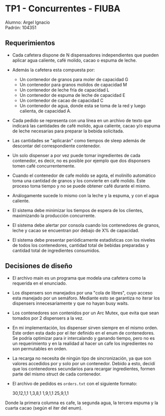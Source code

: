 # TP1 - Concurrentes - FIUBA

Alumno: Argel Ignacio  
Padrón: 104351

## Requerimientos

- Cada cafetera dispone de N dispensadores independientes que pueden aplicar agua caliente, café molido, cacao o espuma de leche.

- Además la cafetera esta compuesta por:

    - Un contenedor de granos para moler de capacidad G
    - Un contenedor para granos molidos de capacidad M
    - Un contenedor de leche fría de capacidad L
    - Un contenedor de espuma de leche de capacidad E
    - Un contenedor de cacao de capacidad C
    - Un contenedor de agua, donde esta se toma de la red y luego calienta, de capacidad A.

- Cada pedido se representa con una línea en un archivo de texto que indicará las cantidades de café molido, agua caliente, cacao y/o espuma de leche necesarias para preparar la bebida solicitada.

- Las cantidades se "aplicarán" como tiempos de sleep además de descontar del correspondiente contenedor.

- Un solo dispenser a por vez puede tomar ingredientes de cada contenedor, es decir, no es posible por ejemplo que dos disponsers tomen café concurrentemente.

- Cuando el contenedor de cafe molido se agota, el molinillo automático toma una cantidad de granos y los convierte en café molido. Este proceso toma tiempo y no se puede obtener café durante el mismo.

- Análogamente sucede lo mismo con la leche y la espuma, y con el agua caliente.

- El sistema debe minimizar los tiempos de espera de los clientes, maximizando la producción concurrente.

- El sistema debe alertar por consola cuando los contenedores de granos, leche y cacao se encuentran por debajo de X% de capacidad.

- El sistema debe presentar periódicamente estadísticas con los niveles de todos los contenedores, cantidad total de bebidas preparadas y cantidad total de ingredientes consumidos.

## Decisiones de diseño

- El archivo main es un programa que modela una cafetera como la requerida en el enunciado.

- Los dispensers son manejados por una "cola de libres", cuyo acceso esta manejado por un semáforo. Mediante esto se garantiza no iterar los dispensers innecesariamente y que no hayan busy waits.

- Los contenedores son contenidos por un Arc Mutex, que evita que sean tomados por 2 dispensers a la vez.

- En mi implementación, los dispenser sirven siempre en el mismo orden. Este orden esta dado por el iter definido en el enum de contenedores. Se podría optimizar para ir intercalando y ganando tiempo, pero no es un requerimiento y en la realidad al hacer un cafe los ingredientes no son permutables en orden.

- La recarga no necesita de ningún tipo de sincronización, ya que son valores accedidos por y solo por un contenedor. Debido a esto, decidí que los contenedores secundarios para recargar ingredientes, formen parte del mismo struct de cada contenedor.

- El archivo de pedidos es `orders.txt` con el siguiente formato:

    30,12,1,1
    1,3,8,1
    1,9,1,1
    25,9,1,1

Donde la primera columna es cafe, la segunda agua, la tercera espuma y la cuarta cacao (según el iter del enum).